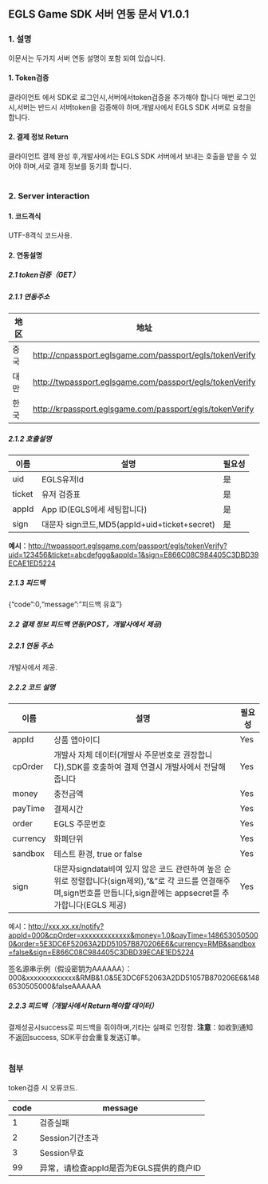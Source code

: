 ## EGLS Game SDK 서버 연동 문서 V1.0.1

### 1. 설명
이문서는 두가지 서버 연동 설명이 포함 되여 있습니다.

#### 1. Token검증
클라이언트 에서 SDK로 로그인시,서버에서token검증을 추가해야 합니다 매번 로그인시,서버는 반드시 서버token을 검증해야 하며,개발사에서 EGLS SDK 서버로 요청을 합니다.

#### 2. 결제 정보 Return
클라이언트 결제 완성 후,개발사에서는 EGLS SDK 서버에서 보내는 호출을 받을 수 있어야 하며,서로 결제 정보를 동기화 합니다.
<br /><br />

### 2. Server interaction

#### 1. 코드격식
UTF-8격식 코드사용.

#### 2. 연동설명

##### 2.1 token검증（GET）

##### 2.1.1 연동주소
地区 | 地址
---|---
중국 | http://cnpassport.eglsgame.com/passport/egls/tokenVerify
대만 | http://twpassport.eglsgame.com/passport/egls/tokenVerify
한국 | http://krpassport.eglsgame.com/passport/egls/tokenVerify

##### 2.1.2 호출설명
이름 | 설명 | 필요성
---|---|---
uid | EGLS유저Id | 是
ticket | 유저 검증표 | 是
appId | App ID(EGLS에세 세팅합니다) | 	是
sign | 대문자 sign코드,MD5(appId+uid+ticket+secret) | 是

**예시**：http://twpassport.eglsgame.com/passport/egls/tokenVerify?uid=123456&ticket=abcdefggg&appId=1&sign=E866C08C984405C3DBD39ECAE1ED5224

##### 2.1.3 피드백
{“code”:0,“message”:”피드백 유효”}

##### 2.2 결제 정보 피드백 연동(POST，개발사에서 제공)

##### 2.2.1 연동 주소
개발사에서 제공.

##### 2.2.2 코드 설명
이름 | 설명 | 필요성
---|---|---
appId | 상품 앱아이디 | Yes
cpOrder | 개발사 자체 데이터(개발사 주문번호로 권장합니다),SDK를 호출하여 결제 연결시 개발사에서 전달해 줍니다 | Yes
money | 충전금액 | Yes
payTime | 결제시간 | Yes
order | EGLS 주문번호 | Yes
currency | 화페단위 | Yes
sandbox | 테스트 환경, true or false | Yes
sign | 대문자signdata비여 있지 않은 코드 관련하여 높은 순위로 정렬합니다(sign제외),”&”로 각 코드를 연결해주며,sign번호를 만듭니다,sign끝에는 appsecret를 추가합니다(EGLS 제공) | Yes

예시：http://xxx.xx.xx/notify?appId=000&cpOrder=xxxxxxxxxxxxx&money=1.0&payTime=1486530505000&order=5E3DC6F52063A2DD51057B870206E6&currency=RMB&sandbox=false&sign=E866C08C984405C3DBD39ECAE1ED5224

签名源串示例（假设密钥为AAAAAA）：
000&xxxxxxxxxxxxx&RMB&1.0&5E3DC6F52063A2DD51057B870206E6&1486530505000&falseAAAAAA

##### 2.2.3 피드백（개발사에서 Return해야할 데이터）
결제성공시success로 피드백을 줘야하며,기타는 실패로 인정함.
**注意**：如收到通知不返回success, SDK平台会重复发送订单。
<br /><br />

### 첨부

token검증 시 오류코드.

code | message
---|---
1 | 검증실패
2 | Session기간초과
3 | Session무효
99 | 异常，请检查appId是否为EGLS提供的商户ID
